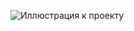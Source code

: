 ![Иллюстрация к проекту](https://github.com/task-manager/blob/main/raw/image_2025-01-26_22-37-25.png)
